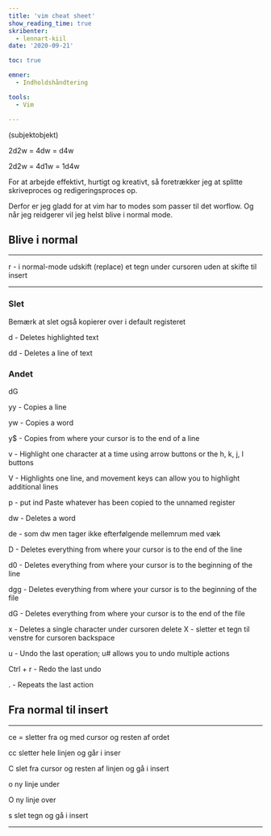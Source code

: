 ```yaml
---
title: 'vim cheat sheet'
show_reading_time: true
skribenter:
  - lennart-kiil
date: '2020-09-21'

toc: true

emner:
  - Indholdshåndtering

tools:
  - Vim

---
```


<tal>(subjekt<tal>objekt)

2d2w = 4dw = d4w

2d2w = 4d1w = 1d4w

For at arbejde effektivt, hurtigt og kreativt, så foretrækker jeg at splitte skriveproces og redigeringsproces op.

Derfor er jeg gladd for at vim har to modes som passer til det worflow. Og når jeg reidgerer vil jeg helst blive i normal mode.


## Blive i normal

----

r - i normal-mode udskift (replace) et tegn under cursoren uden at skifte til insert

----

### Slet

Bemærk at slet også kopierer over i default registeret

d - Deletes highlighted text

dd - Deletes a line of text

### Andet

dG 

yy - Copies a line

yw - Copies a word

y$ - Copies from where your cursor is to the end of a line

v - Highlight one character at a time using arrow buttons or the h, k, j, l buttons

V - Highlights one line, and movement keys can allow you to highlight additional lines

p - put ind Paste whatever has been copied to the unnamed register





dw - Deletes a word

de - som dw men tager ikke efterfølgende mellemrum med væk

D - Deletes everything from where your cursor is to the end of the line

d0 - Deletes everything from where your cursor is to the beginning of the line

dgg - Deletes everything from where your cursor is to the beginning of the file

dG - Deletes everything from where your cursor is to the end of the file

x - Deletes a single character under cursoren delete
X - sletter et tegn til venstre for cursoren backspace

u - Undo the last operation; u# allows you to undo multiple actions

Ctrl + r - Redo the last undo

. - Repeats the last action

## Fra normal til insert

----



ce = sletter fra og med cursor og resten af ordet

cc sletter hele linjen og går i inser 

C slet fra cursor og resten af linjen og gå i insert

o ny linje under

O ny linje over

s slet tegn og gå i insert

----

